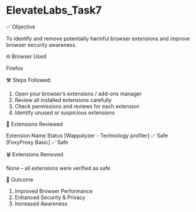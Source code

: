 # ElevateLabs_Task7

✅ Objective

To identify and remove potentially harmful browser extensions and improve browser security awareness.

🌐 Browser Used

Firefox

🛠️ Steps Followed:

1) Open your browser’s extensions / add-ons manager
2) Review all installed extensions carefully
3) Check permissions and reviews for each extension
4) Identify unused or suspicious extensions

🔐 Extensions Reviewed

Extension Name	Status
[Wappalyzer - Technology profiler]	✅ Safe
[FoxyProxy Basic]	✅ Safe

🗑️ Extensions Removed

None – all extensions were verified as safe

📘 Outcome

1) Improved Browser Performance
2) Enhanced Security & Privacy
3) Increased Awareness
